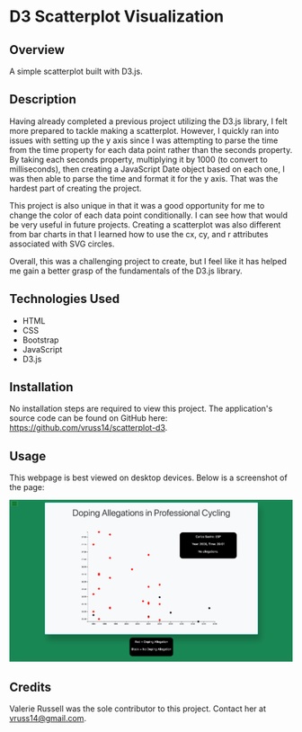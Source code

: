 # D3 Scatterplot Visualization

## Overview

A simple scatterplot built with D3.js.

## Description

Having already completed a previous project utilizing the D3.js library, I felt more prepared to tackle making a scatterplot. However, I quickly ran into issues with setting up the y axis since I was attempting to parse the time from the time property for each data point rather than the seconds property. By taking each seconds property, multiplying it by 1000 (to convert to milliseconds), then creating a JavaScript Date object based on each one, I was then able to parse the time and format it for the y axis. That was the hardest part of creating the project.

This project is also unique in that it was a good opportunity for me to change the color of each data point conditionally. I can see how that would be very useful in future projects. Creating a scatterplot was also different from bar charts in that I learned how to use the cx, cy, and r attributes associated with SVG circles. 

Overall, this was a challenging project to create, but I feel like it has helped me gain a better grasp of the fundamentals of the D3.js library.

## Technologies Used

- HTML
- CSS
- Bootstrap
- JavaScript
- D3.js

## Installation

No installation steps are required to view this project. The application's source code can be found on GitHub here: https://github.com/vruss14/scatterplot-d3.

## Usage

This webpage is best viewed on desktop devices. Below is a screenshot of the page:

![Cycling Scatterplot](scatterplot-d3-desktop.png)

## Credits

Valerie Russell was the sole contributor to this project. Contact her at vruss14@gmail.com.
